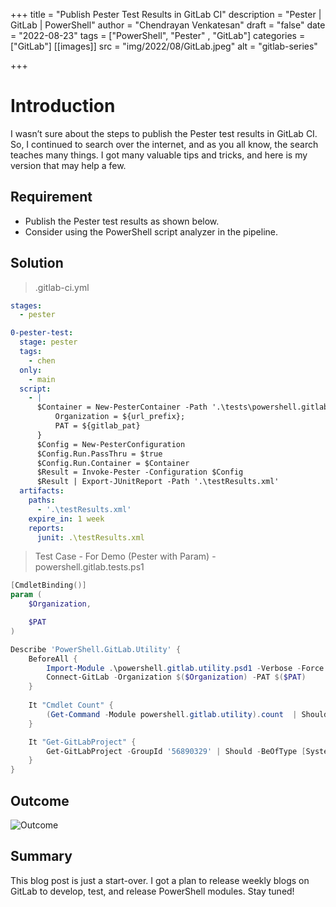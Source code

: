 +++
title = "Publish Pester Test Results in GitLab CI"
description = "Pester | GitLab | PowerShell"
author = "Chendrayan Venkatesan"
draft = "false"
date = "2022-08-23"
tags = ["PowerShell", "Pester" , "GitLab"]
categories = ["GitLab"]
[[images]]
  src = "img/2022/08/GitLab.jpeg"
  alt = "gitlab-series"

+++

# Introduction

I wasn’t sure about the steps to publish the Pester test results in GitLab CI. So, I continued to search over the internet, and as you all know, the search teaches many things. I got many valuable tips and tricks, and here is my version that may help a few. 

## Requirement

- Publish the Pester test results as shown below. 
- Consider using the PowerShell script analyzer in the pipeline. 

## Solution

> .gitlab-ci.yml 

```YAML
stages:
  - pester

0-pester-test:
  stage: pester
  tags:
    - chen
  only:
    - main
  script:
    - | 
      $Container = New-PesterContainer -Path '.\tests\powershell.gitlab.tests.ps1' -Data @{
          Organization = ${url_prefix}; 
          PAT = ${gitlab_pat} 
      } 
      $Config = New-PesterConfiguration
      $Config.Run.PassThru = $true
      $Config.Run.Container = $Container
      $Result = Invoke-Pester -Configuration $Config 
      $Result | Export-JUnitReport -Path '.\testResults.xml'
  artifacts:
    paths: 
      - '.\testResults.xml'
    expire_in: 1 week
    reports:
      junit: .\testResults.xml
```

> Test Case - For Demo (Pester with Param) - powershell.gitlab.tests.ps1

```PowerShell
[CmdletBinding()]
param (
    $Organization,

    $PAT
)

Describe 'PowerShell.GitLab.Utility' {    
    BeforeAll {
        Import-Module .\powershell.gitlab.utility.psd1 -Verbose -Force
        Connect-GitLab -Organization $($Organization) -PAT $($PAT)
    }
    
    It "Cmdlet Count" {
        (Get-Command -Module powershell.gitlab.utility).count  | Should -BeExactly 3
    }

    It "Get-GitLabProject" {
        Get-GitLabProject -GroupId '56890329' | Should -BeOfType [System.Management.Automation.PSCustomObject]
    }
}
```

## Outcome 

![Outcome](/img/Outcome.png)

## Summary

This blog post is just a start-over. I got a plan to release weekly blogs on GitLab to develop, test, and release PowerShell modules. Stay tuned! 